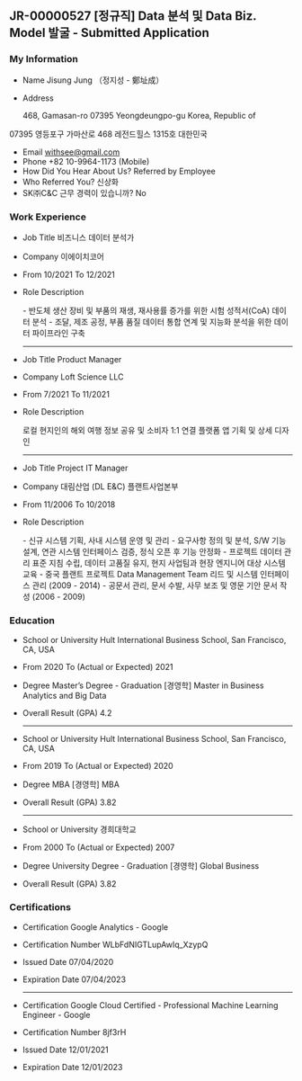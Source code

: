 ## JR-00000527 [정규직] Data 분석 및 Data Biz. Model 발굴 - Submitted Application

### My Information

- Name  Jisung Jung （정지성 - 鄭址成）

- Address

  468, Gamasan-ro
  07395 Yeongdeungpo-gu
  Korea, Republic of

07395 영등포구 가마산로 468 레전드힐스 1315호
대한민국

- Email withsee@gmail.com
- Phone +82 10-9964-1173 (Mobile)
- How Did You Hear About Us?  Referred by Employee
- Who Referred You?  신상화
- SK㈜C&C 근무 경력이 있습니까?  No

### Work Experience

- Job Title  비즈니스 데이터 분석가

- Company  이에이치코어

- From  10/2021   To   12/2021

- Role Description

  \- 반도체 생산 장비 및 부품의 재생, 재사용률 증가를 위한 시험 성적서(CoA) 데이터 분석
  \- 조달, 제조 공정, 부품 품질 데이터 통합 연계 및 지능화 분석을 위한 데이터 파이프라인 구축

  ------

- Job Title   Product Manager

- Company    Loft Science LLC

- From   7/2021    To   11/2021

- Role Description

  로컬 현지인의 해외 여행 정보 공유 및 소비자 1:1 연결 플랫폼 앱 기획 및 상세 디자인

  ------

- Job Title   Project IT Manager

- Company    대림산업 (DL E&C) 플랜트사업본부

- From    11/2006   To   10/2018

- Role Description

  \- 신규 시스템 기획, 사내 시스템 운영 및 관리
  \- 요구사항 정의 및 분석, S/W 기능 설계, 연관 시스템 인터페이스 검증, 정식 오픈 후 기능 안정화
  \- 프로젝트 데이터 관리 표준 지침 수립, 데이터 고품질 유지, 현지 사업팀과 현장 엔지니어 대상 시스템 교육
  \- 중국 플랜트 프로젝트 Data Management Team 리드 및 시스템 인터페이스 관리 (2009 - 2014)
  \- 공문서 관리, 문서 수발, 사무 보조 및 영문 기안 문서 작성 (2006 - 2009)

### Education

- School or University   Hult International Business School, San Francisco, CA, USA

- From   2020    To (Actual or Expected)   2021

- Degree     Master’s Degree - Graduation [경영학] Master in Business Analytics and Big Data

- Overall Result (GPA)    4.2

  ------

- School or University   Hult International Business School, San Francisco, CA, USA

- From   2019    To (Actual or Expected)   2020

- Degree     MBA [경영학] MBA

- Overall Result (GPA)    3.82

  ------

- School or University    경희대학교

- From   2000    To (Actual or Expected)   2007

- Degree     University Degree - Graduation [경영학] Global Business

- Overall Result (GPA)    3.82

### Certifications

- Certification        Google Analytics - Google

- Certification Number        WLbFdNIGTLupAwIq_XzypQ

- Issued Date        07/04/2020

- Expiration Date   07/04/2023

  ------

- Certification         Google Cloud Certified - Professional Machine Learning Engineer - Google

- Certification Number        8jf3rH

- Issued Date         12/01/2021

- Expiration Date    12/01/2023